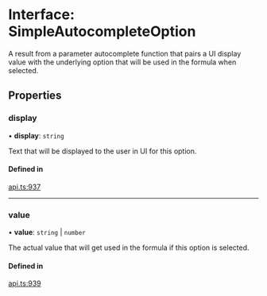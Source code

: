 # Interface: SimpleAutocompleteOption

A result from a parameter autocomplete function that pairs a UI display value with
the underlying option that will be used in the formula when selected.

## Properties

### display

• **display**: `string`

Text that will be displayed to the user in UI for this option.

#### Defined in

[api.ts:937](https://github.com/coda/packs-sdk/blob/main/api.ts#L937)

___

### value

• **value**: `string` \| `number`

The actual value that will get used in the formula if this option is selected.

#### Defined in

[api.ts:939](https://github.com/coda/packs-sdk/blob/main/api.ts#L939)
